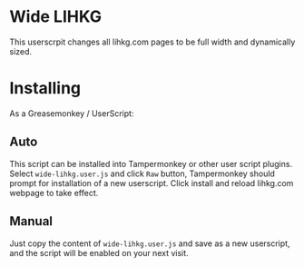 # Wide LIHKG

This userscrpit changes all lihkg.com pages to be full width and dynamically sized.

# Installing

As a Greasemonkey / UserScript:

## Auto

This script can be installed into Tampermonkey or other user script plugins. Select `wide-lihkg.user.js` and click `Raw` button, Tampermonkey should prompt for installation of a new userscript. Click install and reload lihkg.com webpage to take effect.

## Manual

Just copy the content of `wide-lihkg.user.js` and save as a new userscript, and the script will be enabled on your next visit.
